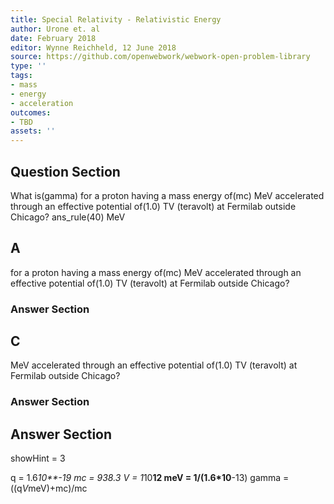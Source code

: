 ```yaml
---
title: Special Relativity - Relativistic Energy
author: Urone et. al
date: February 2018
editor: Wynne Reichheld, 12 June 2018
source: https://github.com/openwebwork/webwork-open-problem-library
type: ''
tags:
- mass
- energy
- acceleration
outcomes:
- TBD
assets: ''
---
```


## Question Section 

What is(gamma) for a proton having a mass energy of(mc) MeV accelerated through an effective potential of(1.0) TV (teravolt) at Fermilab outside Chicago?
ans_rule(40) MeV

## A
for a proton having a mass energy of(mc) MeV accelerated through an effective potential of(1.0) TV (teravolt) at Fermilab outside Chicago?
### Answer Section
## C
MeV accelerated through an effective potential of(1.0) TV (teravolt) at Fermilab outside Chicago?
### Answer Section


## Answer Section

showHint = 3

q = 1.6*10**-19
mc = 938.3
V = 1*10**12
meV = 1/(1.6*10**-13)
gamma = ((q*V*meV)+mc)/mc